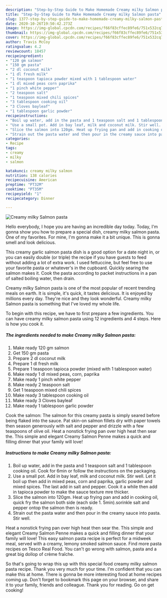 ```yaml
---
description: "Step-by-Step Guide to Make Homemade Creamy milky Salmon pasta"
title: "Step-by-Step Guide to Make Homemade Creamy milky Salmon pasta"
slug: 1377-step-by-step-guide-to-make-homemade-creamy-milky-salmon-pasta
date: 2020-10-26T19:50:42.273Z
image: https://img-global.cpcdn.com/recipes/f66f83cffec89fe6/751x532cq70/creamy-milky-salmon-pasta-recipe-main-photo.jpg
thumbnail: https://img-global.cpcdn.com/recipes/f66f83cffec89fe6/751x532cq70/creamy-milky-salmon-pasta-recipe-main-photo.jpg
cover: https://img-global.cpcdn.com/recipes/f66f83cffec89fe6/751x532cq70/creamy-milky-salmon-pasta-recipe-main-photo.jpg
author: Travis McCoy
ratingvalue: 4.2
reviewcount: 18457
recipeingredient:
- "120 gm salmon"
- "150 gm pasta"
- "2 dl coconut milk"
- "1 dl fresh milk"
- "1 teaspoon tapioca powder mixed with 1 tablespoon water"
- "1 dl mixed peas corn paprika"
- "1 pinch white pepper"
- "2 teaspoon salt"
- "1 teaspoon mixed chili spices"
- "3 tablespoon cooking oil"
- "3 Cloves bayleaf"
- "1 tablespoon garlic powder"
recipeinstructions:
- "Boil up water, add in the pasta and 1 teaspoon salt and 1 tablespoon cooking oil. Cook for 6min or follow the instructions on the packaging."
- "Use a small pot. Add in bay leaf, milk and coconut milk. Stir well. Let it boil up then add in mixed peas, corn and paprika, garlic powder and mixed spices. The last add in salt and pepper. Cook it a while then add in tapioca powder to make the sauce texture mre thicker."
- "Slice the salmon into 120gm. Heat up frying pan and add in cooking oil, quick fry the salmon both side (each side 1. 5min).sorinkle salt and pepper ontop the salmon then is ready."
- "Strain out the pasta water and then pour in the creamy sauce into pasta. Stir well."
categories:
- Recipe
tags:
- creamy
- milky
- salmon

katakunci: creamy milky salmon 
nutrition: 138 calories
recipecuisine: American
preptime: "PT32M"
cooktime: "PT35M"
recipeyield: "1"
recipecategory: Dinner

---
```



![Creamy milky Salmon pasta](https://img-global.cpcdn.com/recipes/f66f83cffec89fe6/751x532cq70/creamy-milky-salmon-pasta-recipe-main-photo.jpg)

Hello everybody, I hope you are having an incredible day today. Today, I'm gonna show you how to prepare a special dish, creamy milky salmon pasta. One of my favorites. For mine, I'm gonna make it a bit unique. This is gonna smell and look delicious.

This creamy garlic salmon pasta dish is a good option for a date night in, or you can easily double (or triple) the recipe if you have guests to feed without adding a lot of extra work. I used fettuccine, but feel free to use your favorite pasta or whatever&#39;s in the cupboard. Quickly searing the salmon makes it. Cook the pasta according to packet instructions in a pan of salted boiling water, then drain.

Creamy milky Salmon pasta is one of the most popular of recent trending meals on earth. It is simple, it's quick, it tastes delicious. It is enjoyed by millions every day. They're nice and they look wonderful. Creamy milky Salmon pasta is something that I've loved my whole life.


To begin with this recipe, we have to first prepare a few ingredients. You can have creamy milky salmon pasta using 12 ingredients and 4 steps. Here is how you cook it.

<!--inarticleads1-->

##### The ingredients needed to make Creamy milky Salmon pasta:

1. Make ready 120 gm salmon
1. Get 150 gm pasta
1. Prepare 2 dl coconut milk
1. Prepare 1 dl fresh milk
1. Prepare 1 teaspoon tapioca powder (mixed with 1 tablespoon water)
1. Make ready 1 dl mixed peas, corn, paprika
1. Make ready 1 pinch white pepper
1. Make ready 2 teaspoon salt
1. Get 1 teaspoon mixed chili spices
1. Make ready 3 tablespoon cooking oil
1. Make ready 3 Cloves bayleaf
1. Make ready 1 tablespoon garlic powder


Cook the salmon: The salmon for this creamy pasta is simply seared before being flaked into the sauce. Pat skin-on salmon fillets dry with paper towels then season generously with salt and pepper and drizzle with a few teaspoons of olive oil. Heat a nonstick frying pan over high heat then sear the. This simple and elegant Creamy Salmon Penne makes a quick and filling dinner that your family will love! 

<!--inarticleads2-->

##### Instructions to make Creamy milky Salmon pasta:

1. Boil up water, add in the pasta and 1 teaspoon salt and 1 tablespoon cooking oil. Cook for 6min or follow the instructions on the packaging.
1. Use a small pot. Add in bay leaf, milk and coconut milk. Stir well. Let it boil up then add in mixed peas, corn and paprika, garlic powder and mixed spices. The last add in salt and pepper. Cook it a while then add in tapioca powder to make the sauce texture mre thicker.
1. Slice the salmon into 120gm. Heat up frying pan and add in cooking oil, quick fry the salmon both side (each side 1. 5min).sorinkle salt and pepper ontop the salmon then is ready.
1. Strain out the pasta water and then pour in the creamy sauce into pasta. Stir well.


Heat a nonstick frying pan over high heat then sear the. This simple and elegant Creamy Salmon Penne makes a quick and filling dinner that your family will love! This easy salmon pasta recipe is perfect for a midweek meal, served with a creamy, lemony smoked salmon sauce. Find more pasta recipes on Tesco Real Food. You can&#39;t go wrong with salmon, pasta and a great big dollop of crème fraîche. 

So that's going to wrap this up with this special food creamy milky salmon pasta recipe. Thank you very much for your time. I'm confident that you can make this at home. There is gonna be more interesting food at home recipes coming up. Don't forget to bookmark this page on your browser, and share it to your family, friends and colleague. Thank you for reading. Go on get cooking!
